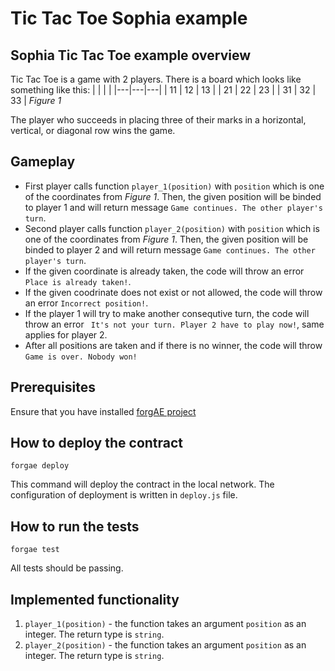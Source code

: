 # Tic Tac Toe Sophia example

## Sophia Tic Tac Toe example overview
Tic Tac Toe is a game with 2 players. There is a board which looks like something like this:
| []() | []()| []()|
|---|---|---|
| 11 | 12 | 13 |
| 21 | 22 | 23 |
| 31 | 32 | 33 |
*Figure 1*

The player who succeeds in placing three of their marks in a horizontal, vertical, or diagonal row wins the game.

## Gameplay
- First player calls function `player_1(position)` with `position` which is one of the coordinates from *Figure 1*. Then, the given position will be binded to player 1 and will return message `Game continues. The other player's turn`.
- Second player calls function `player_2(position)` with `position` which is one of the coordinates from *Figure 1*. Then, the given position will be binded to player 2 and will return message `Game continues. The other player's turn`.
- If the given coordinate is already taken, the code will throw an error `Place is already taken!`.
- If the given coodrinate does not exist or not allowed, the code will throw an error `Incorrect position!`.
- If the player 1 will try to make another consequtive turn, the code will throw an error ` It's not your turn. Player 2 have to play now!`, same applies for player 2.
- After all positions are taken and if there is no winner, the code will throw `Game is over. Nobody won!`

## Prerequisites
Ensure that you have installed [forgAE project](https://github.com/aeternity/aepp-forgae-js)

## How to deploy the contract
`forgae deploy`

This command will deploy the contract in the local network.
The configuration of deployment is written in `deploy.js` file.

## How to run the tests
`forgae test`

All tests should be passing.

## Implemented functionality
1. `player_1(position)` - the function takes an argument `position` as an integer. The return type is `string`. 
2. `player_2(position)` - the function takes an argument `position` as an integer. The return type is `string`. 